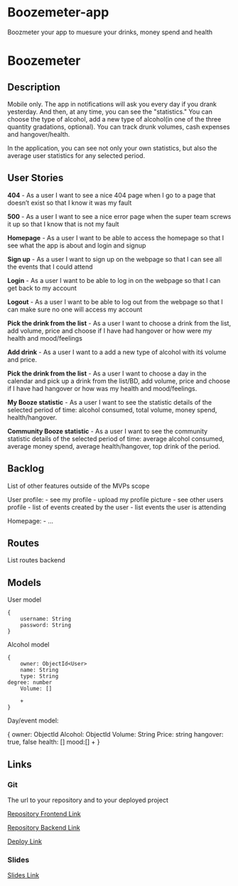 # Boozemeter-app
Boozmeter your app to muesure your drinks, money spend and health
# Boozemeter

## Description
 Mobile only.
The app in notifications will ask you every day if you drank yesterday. And then, at any time, you can see the "statistics."
You can choose the type of alcohol, add a new type of alcohol(in one of the three quantity gradations, optional). 
You can track drunk volumes, cash expenses and hangover/health.

In the application, you can see not only your own statistics, but also the average user statistics for any selected period.


## User Stories

**404** - As a user I want to see a nice 404 page when I go to a page that doesn’t exist so that I know it was my fault

**500** - As a user I want to see a nice error page when the super team screws it up so that I know that is not my fault

**Homepage** - As a user I want to be able to access the homepage so that I see what the app is about and login and signup

**Sign up** - As a user I want to sign up on the webpage so that I can see all the events that I could attend

**Login** - As a user I want to be able to log in on the webpage so that I can get back to my account

**Logout** - As a user I want to be able to log out from the webpage so that I can make sure no one will access my account

**Pick the drink from the list** - As a user I want to choose a drink from the list, add volume, price and choose if I have had hangover or how were my health and mood/feelings

**Add drink** - As a user I want to a add a new type of alcohol with itś volume and price.

**Pick the drink from the list** - As a user I want to choose a day in the calendar and pick up a drink from the list/BD, add volume, price and choose if I have had hangover or how was my health and mood/feelings.

**My Booze statistic** - As a user I want to see the statistic details of the selected period of time: alcohol consumed, total volume, money spend, health/hangover.

**Community Booze statistic** - As a user I want to see the community statistic details of the selected period of time: average alcohol consumed, average money spend, average health/hangover, top drink of the period.


## Backlog

List of other features outside of the MVPs scope

User profile: - see my profile - upload my profile picture - see other users profile - list of events created by the user - list events the user is attending


Homepage: - …

## Routes

List routes backend

## Models

User model

    {
    	username: String
    	password: String
    }

Alcohol model

    { 
    	owner: ObjectId<User>
    	name: String
    	type: String
	degree: number
    	Volume: []
    	
    	+
    }
 

Day/event model:

{ 
    	owner: ObjectId<User>
    	Alcohol: ObjectId<Alcohol>
    	Volume: String
    	Price: string
    	hangover: true, false
                 health: []
                 mood:[]
    	+
    }



## Links

### Git

The url to your repository and to your deployed project

[Repository Frontend Link](http://github.com/)

[Repository Backend Link](http://github.com/)

[Deploy Link](http://heroku.com/)

### Slides

[Slides Link](http://slides.com/)
